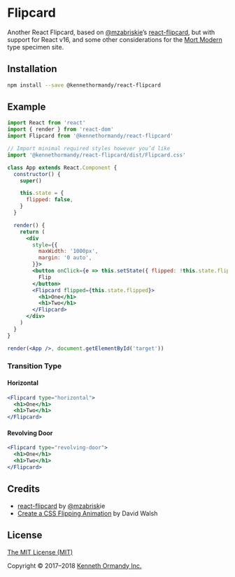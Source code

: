 # Flipcard

Another React Flipcard, based on [@mzabriskie](https://github.com/mzabriskie)’s [react-flipcard](https://github.com/mzabriskie/react-flipcard), but with support for React v16, and some other considerations for the [Mort Modern](http://mort-modern.losttype.com/) type specimen site.

## Installation

```sh
npm install --save @kennethormandy/react-flipcard
```

## Example

```jsx
import React from 'react'
import { render } from 'react-dom'
import Flipcard from '@kennethormandy/react-flipcard'

// Import minimal required styles however you’d like
import '@kennethormandy/react-flipcard/dist/Flipcard.css'

class App extends React.Component {
  constructor() {
    super()

    this.state = {
      flipped: false,
    }
  }

  render() {
    return (
      <div
        style={{
          maxWidth: '1000px',
          margin: '0 auto',
        }}>
        <button onClick={e => this.setState({ flipped: !this.state.flipped })}>
          Flip
        </button>
        <Flipcard flipped={this.state.flipped}>
          <h1>One</h1>
          <h1>Two</h1>
        </Flipcard>
      </div>
    )
  }
}

render(<App />, document.getElementById('target'))
```

### Transition Type

#### Horizontal

```jsx
<Flipcard type="horizontal">
  <h1>One</h1>
  <h1>Two</h1>
</Flipcard>
```

#### Revolving Door

```jsx
<Flipcard type="revolving-door">
  <h1>One</h1>
  <h1>Two</h1>
</Flipcard>
```

## Credits

* [react-flipcard](https://github.com/mzabriskie/react-flipcard) by [@mzabrisk](https://github.com/mzabriskie)ie
* [Create a CSS Flipping Animation](https://davidwalsh.name/css-flip) by David Walsh

## License

[The MIT License (MIT)](LICENSE.md)

Copyright © 2017–2018 [Kenneth Ormandy Inc.](http://kennethormandy.com)
